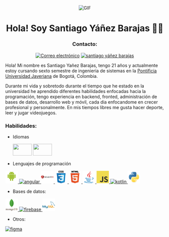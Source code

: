 <div align="center">
<img alt="GIF" src="https://media.giphy.com/media/bGgsc5mWoryfgKBx1u/giphy.gif?cid=790b7611p0vkedoaw1s3kqw5zu8idq2mmvupzgvhu3qgoom9&ep=v1_gifs_search&rid=giphy.gif&ct=g" height="250"/>  
<h1>Hola! Soy Santiago Yáñez Barajas 👋🏽</h1>
<h3>Contacto:</h3>
<a href="mailto:sanyaba03@hotmail.com"><img align="center" img src="https://www.tec-innova.mx/wp-content/uploads/2022/02/CORREO.png" alt="Correo electrónico" height="40" width="40" /></a>
<a href="https://linkedin.com/in/santiago yáñez barajas" target="blank"><img align="center" src="https://raw.githubusercontent.com/rahuldkjain/github-profile-readme-generator/master/src/images/icons/Social/linked-in-alt.svg" alt="santiago yáñez barajas" height="30" width="40" /></a>

</div>

Hola! Mi nombre es Santiago Yañez Barajas, tengo 21 años y actualmente estoy cursando sexto semestre de ingenieria de sistemas en la [Pontificia Universidad Javeriana](https://www.javeriana.edu.co/inicio) de Bogotá, Colombia.

Durante mi vida y sobretodo durante el tiempo que he estado en la universidad he aprendido diferentes habilidades enfocadas hacia la programación, tengo experiencia en backend, fronted, administración de bases de datos, desarrollo web y móvil, cada dia enfocandome en crecer profesional y personalmente. En mis tiempos libres me gusta hacer deporte, leer y jugar videojuegos. 

<h3 align="left">Habilidades:</h3>

- Idiomas
  
    <img src="https://www.worldometers.info/img/flags/sp-flag.gif" width="60" height="37"> 
    <img src="https://www.worldometers.info/img/flags/us-flag.gif" width="60" height="37">
    
- Lenguajes de programación
  
 <a href="https://developer.android.com" target="_blank" rel="noreferrer"> <img src="https://raw.githubusercontent.com/devicons/devicon/master/icons/android/android-original-wordmark.svg" alt="android" width="40" height="40"/> </a>
 <a href="https://angular.io" target="_blank" rel="noreferrer"> <img src="https://angular.io/assets/images/logos/angular/angular.svg" alt="angular" width="40" height="40"/> </a> 
 <a href="https://angular.io" target="_blank" rel="noreferrer"> <img src="https://raw.githubusercontent.com/devicons/devicon/master/icons/angularjs/angularjs-original-wordmark.svg" alt="angularjs" width="40" height="40"/> </a>
 <a href="https://www.w3schools.com/css/" target="_blank" rel="noreferrer"> <img src="https://raw.githubusercontent.com/devicons/devicon/master/icons/css3/css3-original-wordmark.svg" alt="css3" width="40" height="40"/> </a> 
 <a href="https://www.w3.org/html/" target="_blank" rel="noreferrer"> <img src="https://raw.githubusercontent.com/devicons/devicon/master/icons/html5/html5-original-wordmark.svg" alt="html5" width="40" height="40"/> </a> 
 <a href="https://www.java.com" target="_blank" rel="noreferrer"> <img src="https://raw.githubusercontent.com/devicons/devicon/master/icons/java/java-original.svg" alt="java" width="40" height="40"/> </a>
 <a href="https://developer.mozilla.org/en-US/docs/Web/JavaScript" target="_blank" rel="noreferrer"> <img src="https://raw.githubusercontent.com/devicons/devicon/master/icons/javascript/javascript-original.svg" alt="javascript" width="40" height="40"/> </a> 
 <a href="https://kotlinlang.org" target="_blank" rel="noreferrer"> <img src="https://www.vectorlogo.zone/logos/kotlinlang/kotlinlang-icon.svg" alt="kotlin" width="40" height="40"/> </a>
 <a href="https://www.python.org" target="_blank" rel="noreferrer"> <img src="https://raw.githubusercontent.com/devicons/devicon/master/icons/python/python-original.svg" alt="python" width="40" height="40"/> </a>
  
- Bases de datos:
  
 <a href="https://www.mongodb.com/" target="_blank" rel="noreferrer"> <img src="https://raw.githubusercontent.com/devicons/devicon/master/icons/mongodb/mongodb-original-wordmark.svg" alt="mongodb" width="40" height="40"/> </a>
 <a href="https://firebase.google.com/" target="_blank" rel="noreferrer"> <img src="https://www.vectorlogo.zone/logos/firebase/firebase-icon.svg" alt="firebase" width="40" height="40"/> </a>
 <a href="https://www.mysql.com/" target="_blank" rel="noreferrer"> <img src="https://raw.githubusercontent.com/devicons/devicon/master/icons/mysql/mysql-original-wordmark.svg" alt="mysql" width="40" height="40"/> </a>

- Otros:
  
 <a href="https://www.figma.com/" target="_blank" rel="noreferrer"> <img src="https://www.vectorlogo.zone/logos/figma/figma-icon.svg" alt="figma" width="40" height="40"/> </a>


